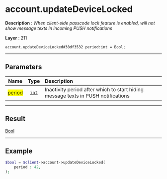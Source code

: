 # account.updateDeviceLocked

**Description** : *When client-side passcode lock feature is enabled, will not show message texts in incoming PUSH notifications*

**Layer** : 211

```tl
account.updateDeviceLocked#38df3532 period:int = Bool;
```

---

## Parameters

| Name | Type | Description |
| :---: | :---: | :--- |
| <mark>period</mark> | [`int`](type/int) | Inactivity period after which to start hiding message texts in PUSH notifications |

---

## Result

[Bool](type/Bool)

---

## Example

```php
$bool = $client->account->updateDeviceLocked(
	period : 42,
);
```